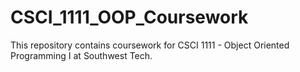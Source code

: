 # CSCI_1111_OOP_Coursework
This repository contains coursework for CSCI 1111 - Object Oriented Programming I at Southwest Tech.
